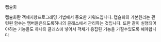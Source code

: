 캡슐화

캡슐화란 객체지향프로그래밍 기법에서 중요한 키워드입니다. 캡슐화의
기본원리는 관련된 함수는 멤버들은되도록하나의 클래스에서 관리하는 것입니다.
또한 같이 실행되어야하는 기능들도 하나의 클래스에 넣어서 객체가 응집된 기능을
가질수있도록 해야합니다